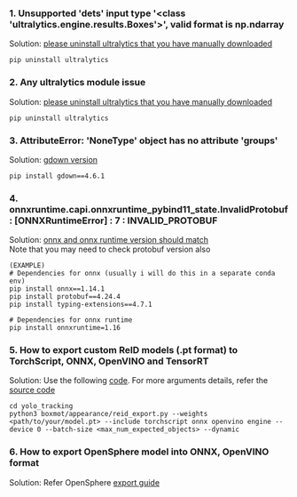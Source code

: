 ### 1. Unsupported 'dets' input type '<class 'ultralytics.engine.results.Boxes'>', valid format is np.ndarray
Solution: [please uninstall ultralytics that you have manually downloaded](https://github.com/mikel-brostrom/yolo_tracking/issues/1071#issuecomment-1684865948)
```
pip uninstall ultralytics
```

### 2. Any ultralytics module issue
Solution: [please uninstall ultralytics that you have manually downloaded](https://github.com/mikel-brostrom/yolo_tracking/issues/1071#issuecomment-1684865948)
```
pip uninstall ultralytics
```

### 3. AttributeError: 'NoneType' object has no attribute 'groups'
Solution: [gdown version](https://github.com/mikel-brostrom/yolo_tracking/issues/1248#issuecomment-1889563576)
```
pip install gdown==4.6.1
```

### 4. onnxruntime.capi.onnxruntime_pybind11_state.InvalidProtobuf: [ONNXRuntimeError] : 7 : INVALID_PROTOBUF
Solution: [onnx and onnx runtime version should match](https://onnxruntime.ai/docs/reference/compatibility.html) </br>
Note that you may need to check protobuf version also
```
(EXAMPLE)
# Dependencies for onnx (usually i will do this in a separate conda env)
pip install onnx==1.14.1
pip install protobuf==4.24.4
pip install typing-extensions==4.7.1

# Dependencies for onnx runtime
pip install onnxruntime=1.16
```

### 5. How to export custom ReID models (.pt format) to TorchScript, ONNX, OpenVINO and TensorRT
Solution: Use the following [code](https://github.com/mikel-brostrom/yolo_tracking/wiki/ReID-multi-framework-model-export). For more arguments details, refer the [source code](https://github.com/yjwong1999/OpenVINO-Face-Tracking-using-YOLOv8-and-DeepSORT/blob/main/yolo_tracking/boxmot/appearance/reid_export.py)
```
cd yolo_tracking
python3 boxmot/appearance/reid_export.py --weights <path/to/your/model.pt> --include torchscript onnx openvino engine --device 0 --batch-size <max_num_expected_objects> --dynamic
```

### 6. How to export OpenSphere model into ONNX, OpenVINO format
Solution: Refer OpenSphere [export guide](https://github.com/yjwong1999/opensphere/blob/main/README.md#export-opensphere-model-to-other-format-for-future-usage)
